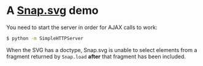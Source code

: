 # A [Snap.svg](http://snapsvg.io/) demo

You need to start the server in order for AJAX calls to work:

```sh
$ python -m SimpleHTTPServer
```

When the SVG has a doctype, Snap.svg is unable to select elements from a fragment returned by `Snap.load` **after** that fragment has been included.
